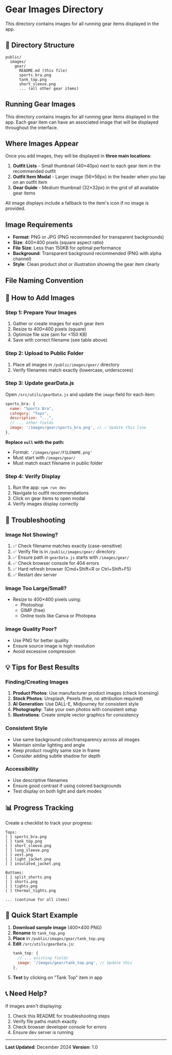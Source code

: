 # Gear Images Directory

This directory contains images for all running gear items displayed in the app.

## 📁 Directory Structure
```
public/
  images/
    gear/
      README.md (this file)
      sports_bra.png
      tank_top.png
      short_sleeve.png
      ... (all other gear items)
```

## Running Gear Images

This directory contains images for all running gear items displayed in the app. Each gear item can have an associated image that will be displayed throughout the interface.

## Where Images Appear

Once you add images, they will be displayed in **three main locations**:

1. **Outfit Lists** - Small thumbnail (40×40px) next to each gear item in the recommended outfit
2. **Outfit Item Modal** - Larger image (56×56px) in the header when you tap on an outfit item
3. **Gear Guide** - Medium thumbnail (32×32px) in the grid of all available gear items

All image displays include a fallback to the item's icon if no image is provided.

## Image Requirements

- **Format**: PNG or JPG (PNG recommended for transparent backgrounds)
- **Size**: 400×400 pixels (square aspect ratio)
- **File Size**: Less than 150KB for optimal performance
- **Background**: Transparent background recommended (PNG with alpha channel)
- **Style**: Clean product shot or illustration showing the gear item clearly

## File Naming Convention

## 🚀 How to Add Images

### Step 1: Prepare Your Images
1. Gather or create images for each gear item
2. Resize to 400×400 pixels (square)
3. Optimize file size (aim for <150 KB)
4. Save with correct filename (see table above)

### Step 2: Upload to Public Folder
1. Place all images in `/public/images/gear/` directory
2. Verify filenames match exactly (lowercase, underscores)

### Step 3: Update gearData.js
Open `/src/utils/gearData.js` and update the `image` field for each item:

```javascript
sports_bra: {
  name: "Sports Bra",
  category: "Tops",
  description: "...",
  // ... other fields
  image: '/images/gear/sports_bra.png', // ✅ Update this line
},
```

**Replace `null` with the path:**
- Format: `'/images/gear/FILENAME.png'`
- Must start with `/images/gear/`
- Must match exact filename in public folder

### Step 4: Verify Display
1. Run the app: `npm run dev`
2. Navigate to outfit recommendations
3. Click on gear items to open modal
4. Verify images display correctly

## 🔧 Troubleshooting

### Image Not Showing?
1. ✅ Check filename matches exactly (case-sensitive)
2. ✅ Verify file is in `/public/images/gear/` directory
3. ✅ Ensure path in `gearData.js` starts with `/images/gear/`
4. ✅ Check browser console for 404 errors
5. ✅ Hard refresh browser (Cmd+Shift+R or Ctrl+Shift+F5)
6. ✅ Restart dev server

### Image Too Large/Small?
- Resize to 400×400 pixels using:
  - Photoshop
  - GIMP (free)
  - Online tools like Canva or Photopea

### Image Quality Poor?
- Use PNG for better quality
- Ensure source image is high resolution
- Avoid excessive compression

## 💡 Tips for Best Results

### Finding/Creating Images
1. **Product Photos**: Use manufacturer product images (check licensing)
2. **Stock Photos**: Unsplash, Pexels (free, no attribution required)
3. **AI Generation**: Use DALL-E, Midjourney for consistent style
4. **Photography**: Take your own photos with consistent setup
5. **Illustrations**: Create simple vector graphics for consistency

### Consistent Style
- Use same background color/transparency across all images
- Maintain similar lighting and angle
- Keep product roughly same size in frame
- Consider adding subtle shadow for depth

### Accessibility
- Use descriptive filenames
- Ensure good contrast if using colored backgrounds
- Test display on both light and dark modes

## 📊 Progress Tracking

Create a checklist to track your progress:

```
Tops:
[ ] sports_bra.png
[ ] tank_top.png
[ ] short_sleeve.png
[ ] long_sleeve.png
[ ] vest.png
[ ] light_jacket.png
[ ] insulated_jacket.png

Bottoms:
[ ] split_shorts.png
[ ] shorts.png
[ ] tights.png
[ ] thermal_tights.png

... (continue for all items)
```

## 🎯 Quick Start Example

1. **Download sample image** (400×400 PNG)
2. **Rename** to `tank_top.png`
3. **Place** in `/public/images/gear/tank_top.png`
4. **Edit** `/src/utils/gearData.js`:
   ```javascript
   tank_top: {
     // ... existing fields
     image: '/images/gear/tank_top.png', // Update this
   },
   ```
5. **Test** by clicking on "Tank Top" item in app

## 📞 Need Help?

If images aren't displaying:
1. Check this README for troubleshooting steps
2. Verify file paths match exactly
3. Check browser developer console for errors
4. Ensure dev server is running

---

**Last Updated**: December 2024
**Version**: 1.0
